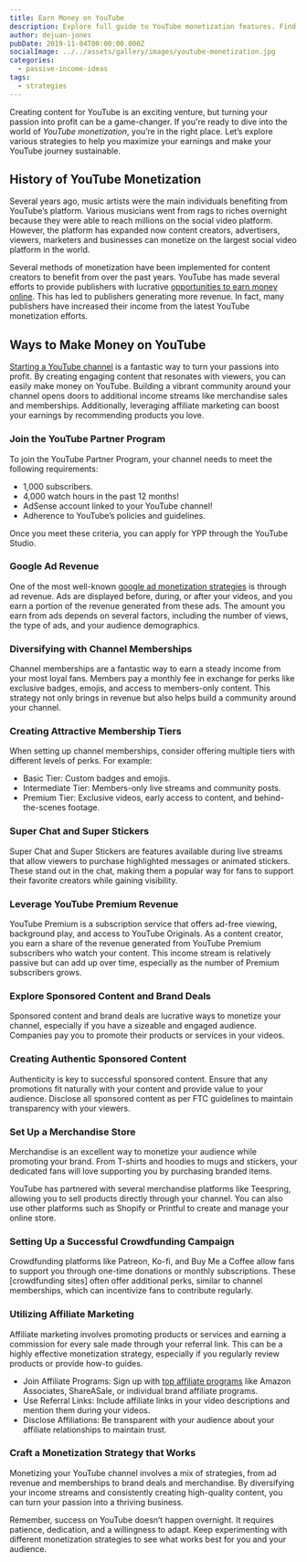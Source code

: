 ```yaml
---
title: Earn Money on YouTube
description: Explore full guide to YouTube monetization features. Find strategies to make money while you sleep!
author: dejuan-jones
pubDate: 2019-11-04T00:00:00.000Z
socialImage: ../../assets/gallery/images/youtube-monetization.jpg
categories:
  - passive-income-ideas
tags:
  - strategies
---
```


Creating content for YouTube is an exciting venture, but turning your passion into profit can be a game-changer. If you're ready to dive into the world of *YouTube monetization*, you’re in the right place. Let’s explore various strategies to help you maximize your earnings and make your YouTube journey sustainable.

## History of YouTube Monetization

Several years ago, music artists were the main individuals benefiting from YouTube’s platform. Various musicians went from rags to riches overnight because they were able to reach millions on the social video platform. However, the platform has expanded now content creators, advertisers, viewers, marketers and businesses can monetize on the largest social video platform in the world.

Several methods of monetization have been implemented for content creators to benefit from over the past years. YouTube has made several efforts to provide publishers with lucrative [opportunities to earn money online](digital-income-ideas). This has led to publishers generating more revenue. In fact, many publishers have increased their income from the latest YouTube monetization efforts.

## Ways to Make Money on YouTube

[Starting a YouTube channel](how-to-start-a-youtube-channel) is a fantastic way to turn your passions into profit. By creating engaging content that resonates with viewers, you can easily make money on YouTube. Building a vibrant community around your channel opens doors to additional income streams like merchandise sales and memberships. Additionally, leveraging affiliate marketing can boost your earnings by recommending products you love.

### Join the YouTube Partner Program

To join the YouTube Partner Program, your channel needs to meet the following requirements:

* 1,000 subscribers.
* 4,000 watch hours in the past 12 months!
* AdSense account linked to your YouTube channel!
* Adherence to YouTube’s policies and guidelines.

Once you meet these criteria, you can apply for YPP through the YouTube Studio.

### Google Ad Revenue

One of the most well-known [google ad monetization strategies](google-adsense-monetization) is through ad revenue. Ads are displayed before, during, or after your videos, and you earn a portion of the revenue generated from these ads. The amount you earn from ads depends on several factors, including the number of views, the type of ads, and your audience demographics.

### Diversifying with Channel Memberships

Channel memberships are a fantastic way to earn a steady income from your most loyal fans. Members pay a monthly fee in exchange for perks like exclusive badges, emojis, and access to members-only content. This strategy not only brings in revenue but also helps build a community around your channel.

### Creating Attractive Membership Tiers

When setting up channel memberships, consider offering multiple tiers with different levels of perks. For example:

* Basic Tier: Custom badges and emojis.
* Intermediate Tier: Members-only live streams and community posts.
* Premium Tier: Exclusive videos, early access to content, and behind-the-scenes footage.

### Super Chat and Super Stickers

Super Chat and Super Stickers are features available during live streams that allow viewers to purchase highlighted messages or animated stickers. These stand out in the chat, making them a popular way for fans to support their favorite creators while gaining visibility.

### Leverage YouTube Premium Revenue

YouTube Premium is a subscription service that offers ad-free viewing, background play, and access to YouTube Originals. As a content creator, you earn a share of the revenue generated from YouTube Premium subscribers who watch your content. This income stream is relatively passive but can add up over time, especially as the number of Premium subscribers grows.

### Explore Sponsored Content and Brand Deals

Sponsored content and brand deals are lucrative ways to monetize your channel, especially if you have a sizeable and engaged audience. Companies pay you to promote their products or services in your videos.

### Creating Authentic Sponsored Content

Authenticity is key to successful sponsored content. Ensure that any promotions fit naturally with your content and provide value to your audience. Disclose all sponsored content as per FTC guidelines to maintain transparency with your viewers.

### Set Up a Merchandise Store

Merchandise is an excellent way to monetize your audience while promoting your brand. From T-shirts and hoodies to mugs and stickers, your dedicated fans will love supporting you by purchasing branded items.

YouTube has partnered with several merchandise platforms like Teespring, allowing you to sell products directly through your channel. You can also use other platforms such as Shopify or Printful to create and manage your online store.

### Setting Up a Successful Crowdfunding Campaign

Crowdfunding platforms like Patreon, Ko-fi, and Buy Me a Coffee allow fans to support you through one-time donations or monthly subscriptions. These [crowdfunding sites] often offer additional perks, similar to channel memberships, which can incentivize fans to contribute regularly.

### Utilizing Affiliate Marketing

Affiliate marketing involves promoting products or services and earning a commission for every sale made through your referral link. This can be a highly effective monetization strategy, especially if you regularly review products or provide how-to guides.

* Join Affiliate Programs: Sign up with [top affiliate programs](best-affiliate-programs) like Amazon Associates, ShareASale, or individual brand affiliate programs.
* Use Referral Links: Include affiliate links in your video descriptions and mention them during your videos.
* Disclose Affiliations: Be transparent with your audience about your affiliate relationships to maintain trust.

### Craft a Monetization Strategy that Works

Monetizing your YouTube channel involves a mix of strategies, from ad revenue and memberships to brand deals and merchandise. By diversifying your income streams and consistently creating high-quality content, you can turn your passion into a thriving business.

Remember, success on YouTube doesn’t happen overnight. It requires patience, dedication, and a willingness to adapt. Keep experimenting with different monetization strategies to see what works best for you and your audience.
